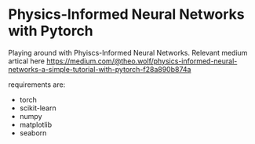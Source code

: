 # Physics-Informed Neural Networks with Pytorch
Playing around with Phyiscs-Informed Neural Networks. Relevant medium artical here https://medium.com/@theo.wolf/physics-informed-neural-networks-a-simple-tutorial-with-pytorch-f28a890b874a

requirements are:
- torch
- scikit-learn
- numpy
- matplotlib
- seaborn
